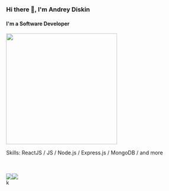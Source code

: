 ### Hi there 👋, I'm Andrey Diskin
#### I'm a Software Developer

<img src="https://cdn.dribbble.com/users/1162077/screenshots/3848914/programmer.gif" width="300"/>

Skills: ReactJS / JS / Node.js / Express.js / MongoDB / and more
<br/>  
<br/>  
<div style="display: flex; flex-direction: row;">
 <img class="img" src="https://github-readme-stats.vercel.app/api?username=andreydiskin&show_icons=true&theme=radical" />
 <img class="img" src="https://github-readme-stats.vercel.app/api/top-langs/?username=andreydiskin&theme=radical&layout=compact" />
</div>
k



